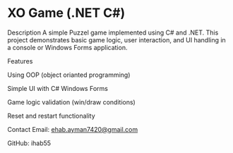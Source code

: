 <h1>XO Game (.NET C#)</h1>
<dr></dr>
Description
A simple Puzzel game implemented using C# and .NET. This project demonstrates basic game logic, user interaction, and UI handling in a console or Windows Forms application.

Features

Using OOP (object orianted programming)

Simple UI with C# Windows Forms

Game logic validation (win/draw conditions)

Reset and restart functionality

Contact
Email: ehab.ayman7420@gmail.com

GitHub: ihab55

